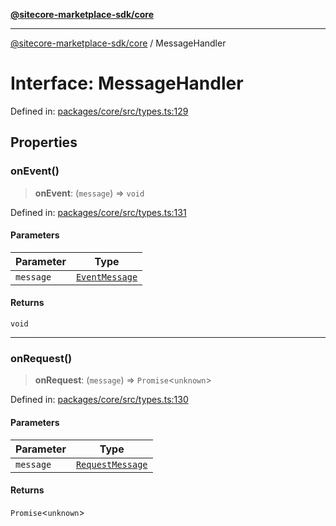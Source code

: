 [**@sitecore-marketplace-sdk/core**](../README.md)

***

[@sitecore-marketplace-sdk/core](../README.md) / MessageHandler

# Interface: MessageHandler

Defined in: [packages/core/src/types.ts:129](https://github.com/Sitecore/marketplace-sdk/blob/e3ec55ede335ad59ac5875d32f0d68c50e7bc899/packages/core/src/types.ts#L129)

## Properties

### onEvent()

> **onEvent**: (`message`) => `void`

Defined in: [packages/core/src/types.ts:131](https://github.com/Sitecore/marketplace-sdk/blob/e3ec55ede335ad59ac5875d32f0d68c50e7bc899/packages/core/src/types.ts#L131)

#### Parameters

| Parameter | Type |
| ------ | ------ |
| `message` | [`EventMessage`](EventMessage.md) |

#### Returns

`void`

***

### onRequest()

> **onRequest**: (`message`) => `Promise`\<`unknown`\>

Defined in: [packages/core/src/types.ts:130](https://github.com/Sitecore/marketplace-sdk/blob/e3ec55ede335ad59ac5875d32f0d68c50e7bc899/packages/core/src/types.ts#L130)

#### Parameters

| Parameter | Type |
| ------ | ------ |
| `message` | [`RequestMessage`](RequestMessage.md) |

#### Returns

`Promise`\<`unknown`\>
